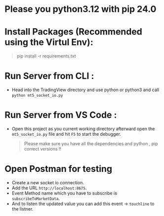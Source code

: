 # Please you python3.12 with pip 24.0

# Install Packages (Recommended using the Virtul Env):

> pip install -r requirements.txt

# Run Server from CLI :

- Head into the TradingView directory and use python or python3
  and call `python mt5_socket_io.py`

# Run Server from VS Code :

- Open this project as you current working directory afterward open the `mt5_socket_io.py` file and hit `F5` to start the debugger.
  > Please make sure you have all the dependencies and python , pip correct versions !!

# Open Postman for testing

- Create a new socket io connection.
- Add the URL `http://localhost:8675`.
- Event Method name which you have to subscribe is `subscribeToMarketData`.
- And to listen the updated value you can add this event -> `touchline` to the listner.
